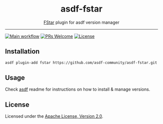 <div align="center">
<h1>asdf-fstar</h1>
<span><a href="https://fstarprover.github.io">FStar</a> plugin for asdf version manager</span>
</div>
<hr />

[![Main workflow](https://github.com/asdf-community/asdf-fstar/workflows/Main%20workflow/badge.svg)](https://github.com/asdf-community/asdf-fstar/actions)
[![PRs Welcome](https://img.shields.io/badge/PRs-welcome-brightgreen.svg?style=flat-square)](http://makeapullrequest.com)
[![License](https://img.shields.io/github/license/asdf-community/asdf-fstar?style=flat-square&color=brightgreen)](https://github.com/asdf-community/asdf-fstar/blob/master/LICENSE)

## Installation

```bash
asdf plugin-add fstar https://github.com/asdf-community/asdf-fstar.git
```

## Usage

Check [asdf](https://github.com/asdf-vm/asdf) readme for instructions on how to
install & manage versions.

## License

Licensed under the
[Apache License, Version 2.0](https://www.apache.org/licenses/LICENSE-2.0).

